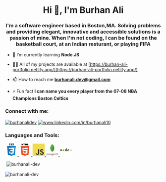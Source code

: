 <h1 align="center">Hi 👋, I'm Burhan Ali</h1>
<h3 align="center">I'm a software engineer based in Boston,MA. Solving problems and providing elegant, innovative and accessible solutions is a passion of mine. When I'm not coding, I can be found on the basketball court, at an Indian resturant, or playing FIFA</h3>

- 🌱 I’m currently learning **Node.JS**

- 👨‍💻 All of my projects are available at [https://burhan-ali-portfolio.netlify.app/](https://burhan-ali-portfolio.netlify.app/)

- 📫 How to reach me **burhanali.dev@gmail.com**

- ⚡ Fun fact **I can name you every player from the 07-08 NBA Champions Boston Celtics**

<h3 align="left">Connect with me:</h3>
<p align="left">
<a href="https://twitter.com/burhanalidev" target="blank"><img align="center" src="https://raw.githubusercontent.com/rahuldkjain/github-profile-readme-generator/master/src/images/icons/Social/twitter.svg" alt="burhanalidev" height="30" width="40" /></a>
<a href="https://linkedin.com/in/www.linkedin.com/in/burhanali10" target="blank"><img align="center" src="https://raw.githubusercontent.com/rahuldkjain/github-profile-readme-generator/master/src/images/icons/Social/linked-in-alt.svg" alt="www.linkedin.com/in/burhanali10" height="30" width="40" /></a>
</p>

<h3 align="left">Languages and Tools:</h3>
<p align="left"> <a href="https://www.w3schools.com/css/" target="_blank" rel="noreferrer"> <img src="https://raw.githubusercontent.com/devicons/devicon/master/icons/css3/css3-original-wordmark.svg" alt="css3" width="40" height="40"/> </a> <a href="https://www.w3.org/html/" target="_blank" rel="noreferrer"> <img src="https://raw.githubusercontent.com/devicons/devicon/master/icons/html5/html5-original-wordmark.svg" alt="html5" width="40" height="40"/> </a> <a href="https://developer.mozilla.org/en-US/docs/Web/JavaScript" target="_blank" rel="noreferrer"> <img src="https://raw.githubusercontent.com/devicons/devicon/master/icons/javascript/javascript-original.svg" alt="javascript" width="40" height="40"/> </a> <a href="https://www.mongodb.com/" target="_blank" rel="noreferrer"> <img src="https://raw.githubusercontent.com/devicons/devicon/master/icons/mongodb/mongodb-original-wordmark.svg" alt="mongodb" width="40" height="40"/> </a> <a href="https://nodejs.org" target="_blank" rel="noreferrer"> <img src="https://raw.githubusercontent.com/devicons/devicon/master/icons/nodejs/nodejs-original-wordmark.svg" alt="nodejs" width="40" height="40"/> </a> </p>

<p>&nbsp;<img align="center" src="https://github-readme-stats.vercel.app/api?username=burhanali-dev&show_icons=true&locale=en" alt="burhanali-dev" /></p>

<p><img align="center" src="https://github-readme-streak-stats.herokuapp.com/?user=burhanali-dev&" alt="burhanali-dev" /></p>





<!---
Burhanali-dev/Burhanali-dev is a ✨ special ✨ repository because its `README.md` (this file) appears on your GitHub profile.
You can click the Preview link to take a look at your changes.
--->
